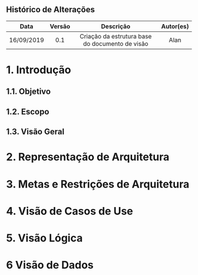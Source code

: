 ## Histórico de Alterações
|Data|Versão|Descrição|Autor(es)|
|:--:|:--:|:--:|:--:|
|16/09/2019|0.1|Criação da estrutura base do documento de visão|Alan

# 1. Introdução
## 1.1. Objetivo

## 1.2. Escopo

## 1.3. Visão Geral

# 2. Representação de Arquitetura

# 3. Metas e Restrições de Arquitetura

# 4. Visão de Casos de Use

# 5. Visão Lógica

# 6 Visão de Dados
